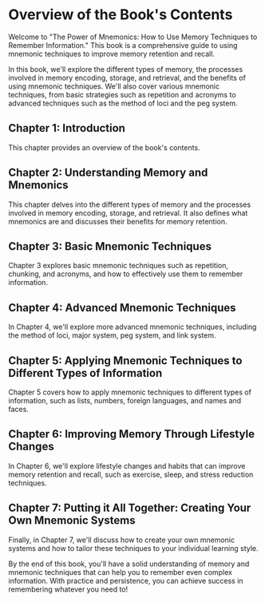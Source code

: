 # Overview of the Book's Contents

Welcome to "The Power of Mnemonics: How to Use Memory Techniques to Remember Information." This book is a comprehensive guide to using mnemonic techniques to improve memory retention and recall.

In this book, we'll explore the different types of memory, the processes involved in memory encoding, storage, and retrieval, and the benefits of using mnemonic techniques. We'll also cover various mnemonic techniques, from basic strategies such as repetition and acronyms to advanced techniques such as the method of loci and the peg system.

Chapter 1: Introduction
-----------------------

This chapter provides an overview of the book's contents.

Chapter 2: Understanding Memory and Mnemonics
---------------------------------------------

This chapter delves into the different types of memory and the processes involved in memory encoding, storage, and retrieval. It also defines what mnemonics are and discusses their benefits for memory retention.

Chapter 3: Basic Mnemonic Techniques
------------------------------------

Chapter 3 explores basic mnemonic techniques such as repetition, chunking, and acronyms, and how to effectively use them to remember information.

Chapter 4: Advanced Mnemonic Techniques
---------------------------------------

In Chapter 4, we'll explore more advanced mnemonic techniques, including the method of loci, major system, peg system, and link system.

Chapter 5: Applying Mnemonic Techniques to Different Types of Information
-------------------------------------------------------------------------

Chapter 5 covers how to apply mnemonic techniques to different types of information, such as lists, numbers, foreign languages, and names and faces.

Chapter 6: Improving Memory Through Lifestyle Changes
-----------------------------------------------------

In Chapter 6, we'll explore lifestyle changes and habits that can improve memory retention and recall, such as exercise, sleep, and stress reduction techniques.

Chapter 7: Putting it All Together: Creating Your Own Mnemonic Systems
----------------------------------------------------------------------

Finally, in Chapter 7, we'll discuss how to create your own mnemonic systems and how to tailor these techniques to your individual learning style.

By the end of this book, you'll have a solid understanding of memory and mnemonic techniques that can help you to remember even complex information. With practice and persistence, you can achieve success in remembering whatever you need to!
